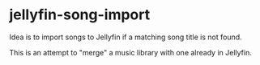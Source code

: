 # jellyfin-song-import

Idea is to import songs to Jellyfin if a matching song title is not found.

This is an attempt to "merge" a music library with one already in Jellyfin.
